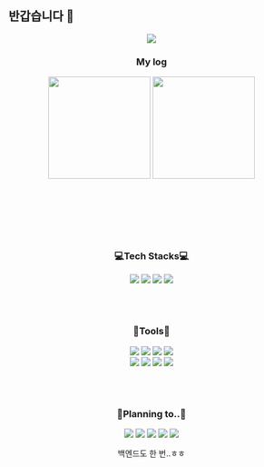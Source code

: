 ## 반갑습니다 👋

<div align=center>
  <img src="https://capsule-render.vercel.app/api?type=waving&color=FFAEC9&height=300&section=header&text=Suyeon's%20Profile&fontColor=525252&fontSize=70" />
</div>


<div align=center>
  <h3>My log</h3>
  <div>
    <img height="180em" src="https://github-readme-stats.vercel.app/api?username=l-suyeon-l&show_icons=true&theme=dracula">
    <img height="180em" src="https://github-readme-stats.vercel.app/api/top-langs/?username=l-suyeon-l&layout=compact&theme=dracula">
  </div>
</div>

  
<br/><br/><br/><br/><br/>

<div align=center style=background-color=000000;>
  <h3>💻Tech Stacks💻</h3>
  <div>
    <img src="https://img.shields.io/badge/React-20232A?style=for-the-badge&logo=react&logoColor=61DAFB">
    <img src="https://img.shields.io/badge/HTML5-E34F26?style=for-the-badge&logo=html5&logoColor=white">
    <img src="https://img.shields.io/badge/css-1572B6?style=for-the-badge&logo=css3&logoColor=white">
    <img src="https://img.shields.io/badge/javascript-F7DF1E?style=for-the-badge&logo=javascript&logoColor=black">
  <!--   <img src="https://img.shields.io/badge/c++-00599C?style=for-the-badge&logo=c%2B%2B&logoColor=white">
    <img src="https://img.shields.io/badge/python-3776AB?style=for-the-badge&logo=python&logoColor=white"> -->
  </div>
</div>

<br/><br/>

<h3 align=center>🔧Tools🔧</h3>
<div align=center>
  <img src="https://img.shields.io/badge/GIT-E44C30?style=for-the-badge&logo=git&logoColor=white">
  <img src="https://img.shields.io/badge/GitHub-100000?style=for-the-badge&logo=github&logoColor=white">
  <img src="https://img.shields.io/badge/Notion-white?style=for-the-badge&logo=notion&logoColor=000000">
  <img src="https://img.shields.io/badge/Figma-F24E1E?style=for-the-badge&logo=figma&logoColor=white"><br/>
  <img src="https://img.shields.io/badge/Adobe%20Photoshop-31A8FF?style=for-the-badge&logo=Adobe%20Photoshop&logoColor=black">
  <img src="https://img.shields.io/badge/Adobe%20Illustrator-FF9A00?style=for-the-badge&logo=adobe%20illustrator&logoColor=white">
  <img src="https://img.shields.io/badge/Adobe%20Premiere%20Pro-9999FF?style=for-the-badge&logo=Adobe%20Premiere%20Pro&logoColor=white">
  <img src="https://img.shields.io/badge/Adobe%20after%20affects-CF96FD?style=for-the-badge&logo=Adobe%20after%20effects&logoColor=393665">
</div>

<br/><br/>

<h3 align=center>📆Planning to..📆</h3>
<div align=center>
  <img src="https://img.shields.io/badge/TypeScript-007ACC?style=for-the-badge&logo=typescript&logoColor=white">
  <img src="https://img.shields.io/badge/jquery-0769AD?style=for-the-badge&logo=jquery&logoColor=white">
  <img src="https://img.shields.io/badge/java-007396?style=for-the-badge&logo=java&logoColor=white">
  <img src="https://img.shields.io/badge/spring-6DB33F?style=for-the-badge&logo=spring&logoColor=white">
  <img src="https://img.shields.io/badge/node.js-339933?style=for-the-badge&logo=Node.js&logoColor=white">
  <br/><p style="fontsize:10%">백엔드도 한 번..ㅎㅎ</p>
</div>




<!--
**l-suyeon-l/l-suyeon-l** is a ✨ _special_ ✨ repository because its `README.md` (this file) appears on your GitHub profile.

Here are some ideas to get you started:

- 🔭 I’m currently working on ...
- 🌱 I’m currently learning ...
- 👯 I’m looking to collaborate on ...
- 🤔 I’m looking for help with ...
- 💬 Ask me about ...
- 📫 How to reach me: ...
- 😄 Pronouns: ...
- ⚡ Fun fact: ...
-->
